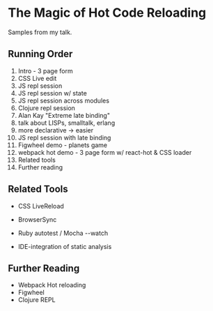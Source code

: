 # The Magic of Hot Code Reloading

Samples from my talk.


## Running Order

1. Intro - 3 page form
2. CSS Live edit
3. JS repl session
4. JS repl session w/ state
5. JS repl session across modules
6. Clojure repl session
7. Alan Kay "Extreme late binding"
8. talk about LISPs, smalltalk, erlang
9. more declarative -> easier
10. JS repl session with late binding
11. Figwheel demo - planets game
12. webpack hot demo - 3 page form w/ react-hot & CSS loader
13. Related tools
13. Further reading






## Related Tools

* CSS LiveReload

* BrowserSync

* Ruby autotest / Mocha --watch

* IDE-integration of static analysis






## Further Reading

* Webpack Hot reloading
* Figwheel
* Clojure REPL


